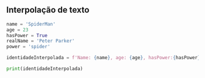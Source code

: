 ## Interpolação de texto

```py
name = 'SpiderMan'
age = 23
hasPower = True
realName = 'Peter Parker'
power = 'spider'

identidadeInterpolada = f'Name: {name}, age: {age}, hasPower:{hasPower}'

print(identidadeInterpolada)
```
